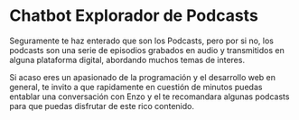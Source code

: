# Chatbot Explorador de Podcasts

Seguramente te haz enterado que son los Podcasts, pero por si no, los podcasts son una serie de episodios grabados en audio y transmitidos en alguna plataforma digital, abordando muchos temas de interes. 

Si acaso eres un apasionado de la programación y el desarrollo web en general, te invito a que rapidamente en cuestión de minutos puedas entablar una conversación con Enzo y el te recomandara algunas podcasts para que puedas disfrutar de este rico contenido.

